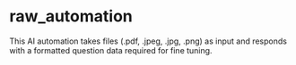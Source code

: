 # raw_automation
This AI automation takes files (.pdf, .jpeg, .jpg, .png) as input and responds with a formatted question data required for fine tuning.
